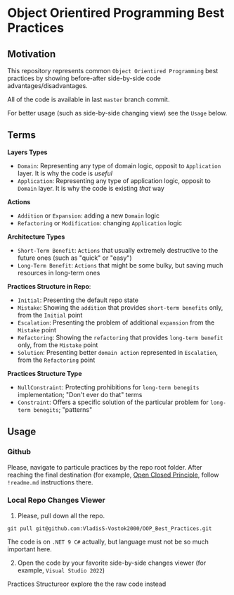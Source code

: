 # Object Orientired Programming Best Practices

## Motivation

This repository represents common `Object Orientired Programming` best practices
by showing before-after side-by-side code advantages/disadvantages.

All of the code is available in last `master` branch commit.

For better usage (such as side-by-side changing view) see the `Usage` below.


## Terms

**Layers Types**

 - `Domain`: Representing any type of domain logic, opposit to `Application` layer. It is why the code is *useful*
 - `Application`: Representing any type of application logic, opposit to `Domain` layer. It is why the code is existing *that* way
 
 
**Actions**

 - `Addition` or `Expansion`: adding a new `Domain` logic
 - `Refactoring` or `Modification`: changing `Application` logic


**Architecture Types**

 - `Short-Term Benefit`: `Actions` that  usually extremely destructive to the future ones (such as "quick" or "easy")
  - `Long-Term Benefit`: `Actions` that might be some bulky, but saving much resources in long-term ones


**Practices Structure in Repo**:

 - `Initial`: Presenting the default repo state
 - `Mistake`: Showing the `addition` that provides `short-term benefits` only, from the `Initial` point
 - `Escalation`: Presenting the problem of additional `expansion` from the `Mistake` point
 - `Refactoring`: Showing the `refactoring` that provides `long-term benefit` only, from the `Mistake` point
 - `Solution`: Presenting better `domain action` represented in `Escalation`, from the `Refactoring` point
 
 
**Practices Structure Type**
 - `NullConstraint`: Protecting prohibitions for `long-term benegits` implementation; "Don't ever do that" terms
 - `Constraint`: Offers a specific solution  of the particular problem for `long-term benegits`; "patterns"


## Usage
 
### Github
 
Please, navigate to particule practices by the repo root folder. After reaching the final destination (for example, [Open Closed Principle](https://github.com/VladisS-Vostok2000/OOP_Best_Practices/tree/master/OOPBestPractices/OOP/SOLID/Open%20Closed%20Principle), follow `!readme.md` instructions there.


### Local Repo Changes Viewer
 
1. Please, pull down all the repo.

`git pull git@github.com:VladisS-Vostok2000/OOP_Best_Practices.git`

The code is on `.NET 9 C#` actually, but language must not be so much important here.

2. Open the code by your favorite side-by-side changes viewer (for example, `Visual Studio 2022`)




Practices Structureor explore the the raw code instead